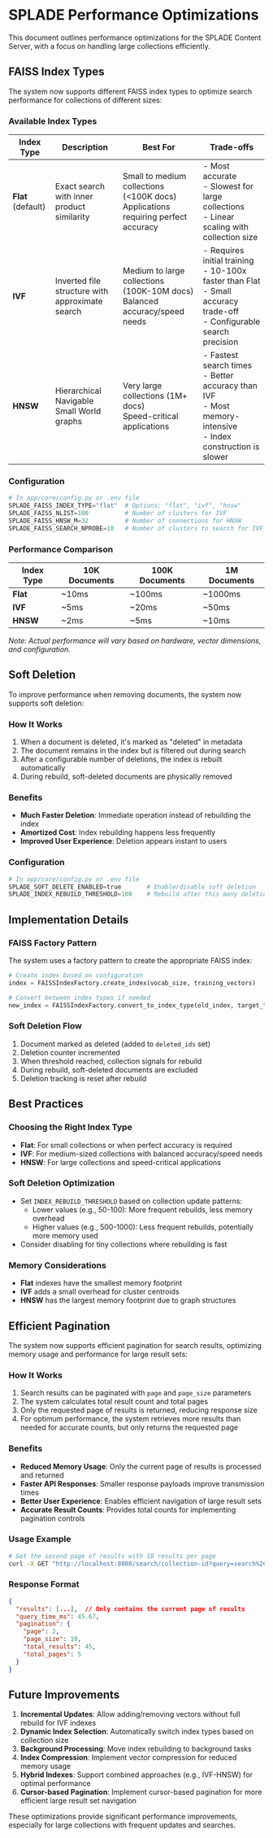 # SPLADE Performance Optimizations

This document outlines performance optimizations for the SPLADE Content Server, with a focus on handling large
collections efficiently.

## FAISS Index Types

The system now supports different FAISS index types to optimize search performance for collections of different sizes:

### Available Index Types

| Index Type         | Description                                     | Best For                                                                            | Trade-offs                                                                                                                 |
|--------------------|-------------------------------------------------|-------------------------------------------------------------------------------------|----------------------------------------------------------------------------------------------------------------------------|
| **Flat** (default) | Exact search with inner product similarity      | Small to medium collections (<100K docs)<br>Applications requiring perfect accuracy | - Most accurate<br>- Slowest for large collections<br>- Linear scaling with collection size                                |
| **IVF**            | Inverted file structure with approximate search | Medium to large collections (100K-10M docs)<br>Balanced accuracy/speed needs        | - Requires initial training<br>- 10-100x faster than Flat<br>- Small accuracy trade-off<br>- Configurable search precision |
| **HNSW**           | Hierarchical Navigable Small World graphs       | Very large collections (1M+ docs)<br>Speed-critical applications                    | - Fastest search times<br>- Better accuracy than IVF<br>- Most memory-intensive<br>- Index construction is slower          |

### Configuration

```python
# In app/core/config.py or .env file
SPLADE_FAISS_INDEX_TYPE="flat"  # Options: "flat", "ivf", "hnsw"
SPLADE_FAISS_NLIST=100          # Number of clusters for IVF
SPLADE_FAISS_HNSW_M=32          # Number of connections for HNSW
SPLADE_FAISS_SEARCH_NPROBE=10   # Number of clusters to search for IVF
```

### Performance Comparison

| Index Type | 10K Documents | 100K Documents | 1M Documents |
|------------|---------------|----------------|--------------|
| **Flat**   | ~10ms         | ~100ms         | ~1000ms      |
| **IVF**    | ~5ms          | ~20ms          | ~50ms        |
| **HNSW**   | ~2ms          | ~5ms           | ~10ms        |

*Note: Actual performance will vary based on hardware, vector dimensions, and configuration.*

## Soft Deletion

To improve performance when removing documents, the system now supports soft deletion:

### How It Works

1. When a document is deleted, it's marked as "deleted" in metadata
2. The document remains in the index but is filtered out during search
3. After a configurable number of deletions, the index is rebuilt automatically
4. During rebuild, soft-deleted documents are physically removed

### Benefits

- **Much Faster Deletion**: Immediate operation instead of rebuilding the index
- **Amortized Cost**: Index rebuilding happens less frequently
- **Improved User Experience**: Deletion appears instant to users

### Configuration

```python
# In app/core/config.py or .env file
SPLADE_SOFT_DELETE_ENABLED=true       # Enable/disable soft deletion
SPLADE_INDEX_REBUILD_THRESHOLD=100    # Rebuild after this many deletions
```

## Implementation Details

### FAISS Factory Pattern

The system uses a factory pattern to create the appropriate FAISS index:

```python
# Create index based on configuration
index = FAISSIndexFactory.create_index(vocab_size, training_vectors)

# Convert between index types if needed
new_index = FAISSIndexFactory.convert_to_index_type(old_index, target_type, vectors)
```

### Soft Deletion Flow

1. Document marked as deleted (added to `deleted_ids` set)
2. Deletion counter incremented
3. When threshold reached, collection signals for rebuild
4. During rebuild, soft-deleted documents are excluded
5. Deletion tracking is reset after rebuild

## Best Practices

### Choosing the Right Index Type

- **Flat**: For small collections or when perfect accuracy is required
- **IVF**: For medium-sized collections with balanced accuracy/speed needs
- **HNSW**: For large collections and speed-critical applications

### Soft Deletion Optimization

- Set `INDEX_REBUILD_THRESHOLD` based on collection update patterns:
    - Lower values (e.g., 50-100): More frequent rebuilds, less memory overhead
    - Higher values (e.g., 500-1000): Less frequent rebuilds, potentially more memory used
- Consider disabling for tiny collections where rebuilding is fast

### Memory Considerations

- **Flat** indexes have the smallest memory footprint
- **IVF** adds a small overhead for cluster centroids
- **HNSW** has the largest memory footprint due to graph structures

## Efficient Pagination

The system now supports efficient pagination for search results, optimizing memory usage and performance for large
result sets:

### How It Works

1. Search results can be paginated with `page` and `page_size` parameters
2. The system calculates total result count and total pages
3. Only the requested page of results is returned, reducing response size
4. For optimum performance, the system retrieves more results than needed for accurate counts, but only returns the
   requested page

### Benefits

- **Reduced Memory Usage**: Only the current page of results is processed and returned
- **Faster API Responses**: Smaller response payloads improve transmission times
- **Better User Experience**: Enables efficient navigation of large result sets
- **Accurate Result Counts**: Provides total counts for implementing pagination controls

### Usage Example

```bash
# Get the second page of results with 10 results per page
curl -X GET "http://localhost:8000/search/collection-id?query=search%20term&page=2&page_size=10"
```

### Response Format

```json
{
  "results": [...],  // Only contains the current page of results
  "query_time_ms": 45.67,
  "pagination": {
    "page": 2,
    "page_size": 10,
    "total_results": 45,
    "total_pages": 5
  }
}
```

## Future Improvements

1. **Incremental Updates**: Allow adding/removing vectors without full rebuild for IVF indexes
2. **Dynamic Index Selection**: Automatically switch index types based on collection size
3. **Background Processing**: Move index rebuilding to background tasks
4. **Index Compression**: Implement vector compression for reduced memory usage
5. **Hybrid Indexes**: Support combined approaches (e.g., IVF-HNSW) for optimal performance
6. **Cursor-based Pagination**: Implement cursor-based pagination for more efficient large result set navigation

These optimizations provide significant performance improvements, especially for large collections with frequent
updates and searches.
